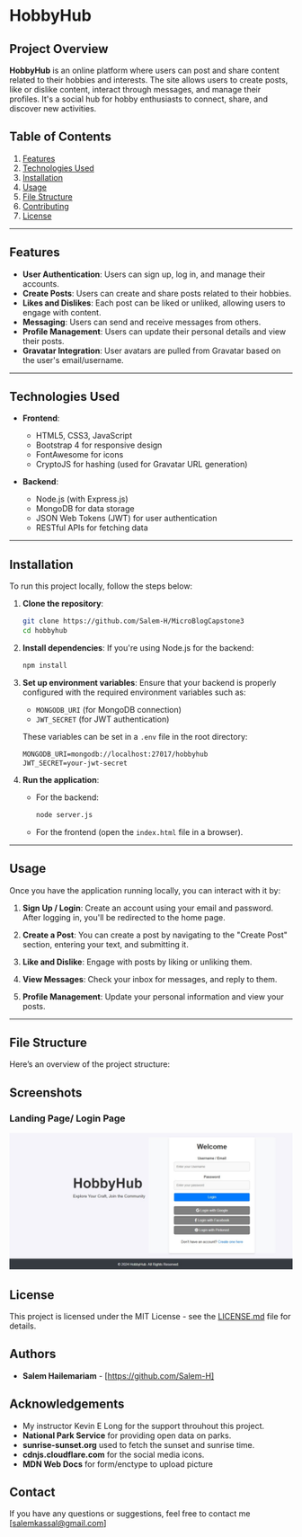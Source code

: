 # HobbyHub 

## Project Overview

**HobbyHub** is an online platform where users can post and share content related to their hobbies and interests. The site allows users to create posts, like or dislike content, interact through messages, and manage their profiles. It's a social hub for hobby enthusiasts to connect, share, and discover new activities.

## Table of Contents
1. [Features](#features)
2. [Technologies Used](#technologies-used)
3. [Installation](#installation)
4. [Usage](#usage)
5. [File Structure](#file-structure)
6. [Contributing](#contributing)
7. [License](#license)

---

## Features

- **User Authentication**: Users can sign up, log in, and manage their accounts.
- **Create Posts**: Users can create and share posts related to their hobbies.
- **Likes and Dislikes**: Each post can be liked or unliked, allowing users to engage with content.
- **Messaging**: Users can send and receive messages from others.
- **Profile Management**: Users can update their personal details and view their posts.
- **Gravatar Integration**: User avatars are pulled from Gravatar based on the user's email/username.

---

## Technologies Used

- **Frontend**:
  - HTML5, CSS3, JavaScript
  - Bootstrap 4 for responsive design
  - FontAwesome for icons
  - CryptoJS for hashing (used for Gravatar URL generation)
  
- **Backend**:
  - Node.js (with Express.js)
  - MongoDB for data storage
  - JSON Web Tokens (JWT) for user authentication
  - RESTful APIs for fetching data

---

## Installation

To run this project locally, follow the steps below:

1. **Clone the repository**:
    ```bash
    git clone https://github.com/Salem-H/MicroBlogCapstone3
    cd hobbyhub
    ```

2. **Install dependencies**:
    If you're using Node.js for the backend:
    ```bash
    npm install
    ```


3. **Set up environment variables**:
    Ensure that your backend is properly configured with the required environment variables such as:
    - `MONGODB_URI` (for MongoDB connection)
    - `JWT_SECRET` (for JWT authentication)

    These variables can be set in a `.env` file in the root directory:
    ```plaintext
    MONGODB_URI=mongodb://localhost:27017/hobbyhub
    JWT_SECRET=your-jwt-secret
    ```

4. **Run the application**:
    - For the backend:
      ```bash
      node server.js
      ```
    - For the frontend (open the `index.html` file in a browser).

---

## Usage

Once you have the application running locally, you can interact with it by:

1. **Sign Up / Login**: Create an account using your email and password. After logging in, you'll be redirected to the home page.
   
2. **Create a Post**: You can create a post by navigating to the "Create Post" section, entering your text, and submitting it.

3. **Like and Dislike**: Engage with posts by liking or unliking them.

4. **View Messages**: Check your inbox for messages, and reply to them.

5. **Profile Management**: Update your personal information and view your posts.

---

## File Structure

Here’s an overview of the project structure:

## Screenshots

### Landing Page/ Login Page
![HobbyHub LandingPage](./img/pages/LandinPage.jpg)

## License

This project is licensed under the MIT License - see the [LICENSE.md](LICENSE.md) file for details.

## Authors

- **Salem Hailemariam** - [https://github.com/Salem-H]

## Acknowledgements

- My instructor Kevin E Long for the support throuhout this project.
- **National Park Service** for providing open data on parks.
- **sunrise-sunset.org** used to fetch the sunset and sunrise time.
- **cdnjs.cloudflare.com** for the social media icons.
- **MDN Web Docs** for form/enctype to upload picture

## Contact

If you have any questions or suggestions, feel free to contact me [salemkassal@gmail.com]